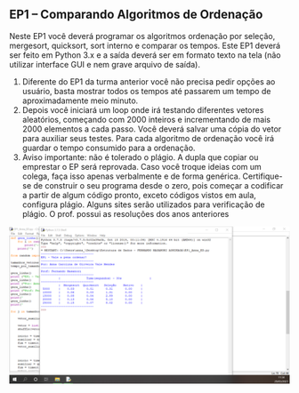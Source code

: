 ## EP1 – Comparando Algoritmos de Ordenação

Neste EP1 você deverá programar os algoritmos ordenação por seleção, mergesort, quicksort, sort 
interno e comparar os tempos. Este EP1 deverá ser feito em Python 3.x e a saída deverá ser em formato 
texto na tela (não utilizar interface GUI e nem grave arquivo de saída).
1. Diferente do EP1 da turma anterior você não precisa pedir opções ao usuário, basta mostrar todos 
os tempos até passarem um tempo de aproximadamente meio minuto.
2. Depois você iniciará um loop onde irá testando diferentes vetores aleatórios, começando com 2000 
inteiros e incrementando de mais 2000 elementos a cada passo. Você deverá salvar uma cópia do 
vetor para auxiliar seus testes. Para cada algoritmo de ordenação você irá guardar o tempo 
consumido para a ordenação. 
3. Aviso importante: não é tolerado o plágio. A dupla que copiar ou emprestar o EP será reprovada. 
Caso você troque ideias com um colega, faça isso apenas verbalmente e de forma genérica. 
Certifique-se de construir o seu programa desde o zero, pois começar a codificar a partir de algum 
código pronto, exceto códigos vistos em aula, configura plágio. Alguns sites serão utilizados para 
verificação de plágio. O prof. possui as resoluções dos anos anteriores


![Alt Text](https://github.com/AnnaCMendes/Estrutura-de-Dados---EP1-Comparando-Algoritmos-de-Ordena-o/blob/main/EP1.PNG)
